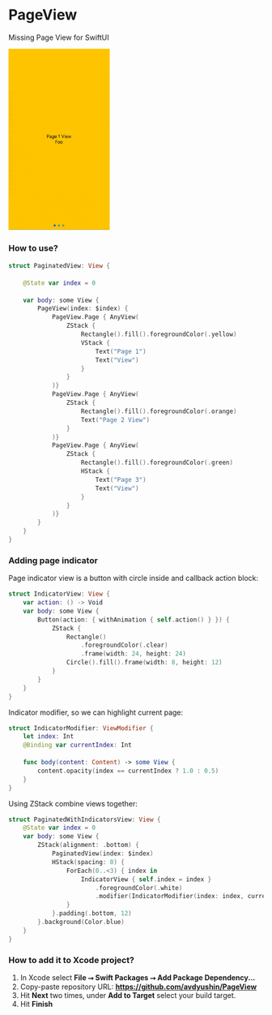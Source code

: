 # PageView

Missing Page View for SwiftUI

<img src="https://raw.githubusercontent.com/avdyushin/PageView/master/Assets/PageView.gif" width="200px" />

### How to use?

```swift
struct PaginatedView: View {

    @State var index = 0

    var body: some View {
        PageView(index: $index) {
            PageView.Page { AnyView(
                ZStack {
                    Rectangle().fill().foregroundColor(.yellow)
                    VStack {
                        Text("Page 1")
                        Text("View")
                    }
                }
            )}
            PageView.Page { AnyView(
                ZStack {
                    Rectangle().fill().foregroundColor(.orange)
                    Text("Page 2 View")
                }
            )}
            PageView.Page { AnyView(
                ZStack {
                    Rectangle().fill().foregroundColor(.green)
                    HStack {
                        Text("Page 3")
                        Text("View")
                    }
                }
            )}
        }
    }
}
```

### Adding page indicator

Page indicator view is a button with circle inside and callback action block:

```swift
struct IndicatorView: View {
    var action: () -> Void
    var body: some View {
        Button(action: { withAnimation { self.action() } }) {
            ZStack {
                Rectangle()
                    .foregroundColor(.clear)
                    .frame(width: 24, height: 24)
                Circle().fill().frame(width: 8, height: 12)
            }
        }
    }
}
```

Indicator modifier, so we can highlight current page:

```swift
struct IndicatorModifier: ViewModifier {
    let index: Int
    @Binding var currentIndex: Int

    func body(content: Content) -> some View {
        content.opacity(index == currentIndex ? 1.0 : 0.5)
    }
}
```

Using ZStack combine views together:

```swift
struct PaginatedWithIndicatorsView: View {
    @State var index = 0
    var body: some View {
        ZStack(alignment: .bottom) {
            PaginatedView(index: $index)
            HStack(spacing: 0) {
                ForEach(0..<3) { index in
                    IndicatorView { self.index = index }
                        .foregroundColor(.white)
                        .modifier(IndicatorModifier(index: index, currentIndex: self.$index))
                }
            }.padding(.bottom, 12)
        }.background(Color.blue)
    }
}
```

### How to add it to Xcode project?

1. In Xcode select **File ⭢ Swift Packages ⭢ Add Package Dependency...**
1. Copy-paste repository URL: **https://github.com/avdyushin/PageView**
1. Hit **Next** two times, under **Add to Target** select your build target.
1. Hit **Finish**
